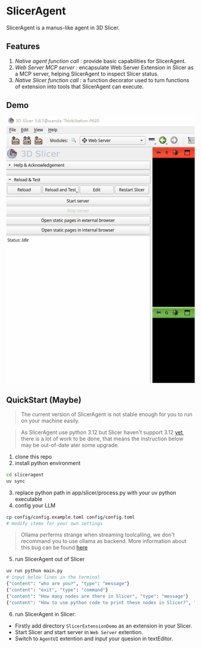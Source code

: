 # SlicerAgent

SlicerAgent is a manus-like agent in 3D Slicer.

## Features
1. *Native agent function call* : provide basic capabilities for SlicerAgent.
2. *Web Server MCP server* : encapsulate Web Server Extension in Slicer as a MCP server, helping SlicerAgent to inspect Slicer status.
3. *Native Slicer function call* : a function decorator used to turn functions of extension into tools that SlicerAgent can execute.

## Demo

![demo](./static/slicer_agent_demo.gif)

## QuickStart (Maybe)

> The current version of SlicerAgent is not stable enough for you to run on your machine easily.

> As SlicerAgent use python 3.12 but Slicer haven't support 3.12  [yet](https://github.com/Slicer/Slicer/issues/7060), there is a lot of work to be done, that means the instruction below may be out-of-date ater some upgrade.

1. clone this repo
2. install python environment
```bash
cd sliceragent
uv sync
```
3. replace python path in app/slicer/process.py with your uv python executable
4. config your LLM
```bash
cp config/config.example.toml config/config.toml
# modify items for your own settings
```
> Ollama perferms strange when streaming toolcalling, we don't recommand you to use ollama as backend.
> More information about this bug can be found [here](https://github.com/ollama/ollama/issues/7886)
5. run SlicerAgent out of Slicer
```bash
uv run python main.py
# input below lines in the terminal
{"content": "who are you?", "type": "message"}
{"content": "exit", "type": "command"}
{"content": "How many nodes are there in Slicer", "type": "message"}
{"content": "How to use python code to print these nodes in Slicer?", "type": "message"}
```
6. run SlicerAgent in Slicer: 
- Firstly add directory `SlicerExtensionDemo` as an extension in your 
Slicer.
- Start Slicer and start server in  `Web Server` extention.
- Switch to `AgentUI` extention and input your quesion in textEditor.